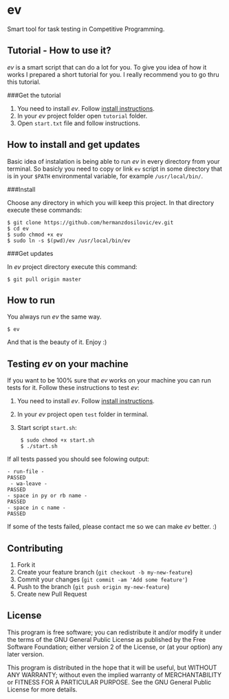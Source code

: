 ev
==

Smart tool for task testing in Competitive Programming.

Tutorial - How to use it?
-------------------------
_ev_ is a smart script that can do a lot for you. To give you idea of how it works I prepared a short tutorial for you. I really recommend you to go thru this tutorial.

###Get the tutorial

1. You need to install _ev_. Follow [install instructions](https://github.com/hermanzdosilovic/ev#how-to-install-and-get-updates).
2. In your _ev_ project folder open `tutorial` folder.
3. Open `start.txt` file and follow instructions.

How to install and get updates
------------------------------

Basic idea of instalation is being able to run _ev_ in every directory from your terminal.
So basicly you need to copy or link `ev` script in some directory that is in your `$PATH` environmental variable, for example `/usr/local/bin/`.

###Install

Choose any directory in which you will keep this project. In that directory execute these commands:

	$ git clone https://github.com/hermanzdosilovic/ev.git
	$ cd ev
	$ sudo chmod +x ev
	$ sudo ln -s $(pwd)/ev /usr/local/bin/ev

###Get updates

In _ev_ project directory execute this command:

	$ git pull origin master


How to run
----------
You always run _ev_ the same way.

	$ ev

And that is the beauty of it. Enjoy :)

Testing _ev_ on your machine
----------------------------
If you want to be 100% sure that _ev_ works on your machine you can run tests for it. Follow these instructions to test _ev_:

1. You need to install _ev_. Follow [install instructions](https://github.com/hermanzdosilovic/ev#how-to-install-and-get-updates).
2. In your _ev_ project open `test` folder in terminal.
3. Start script `start.sh`:

		$ sudo chmod +x start.sh
		$ ./start.sh

If all tests passed you should see folowing output:

	- run-file -
	PASSED
	 - wa-leave -
	PASSED
	- space in py or rb name -
	PASSED
	- space in c name -
	PASSED

If some of the tests failed, please contact me so we can make _ev_ better. :)


Contributing
------------
1. Fork it
2. Create your feature branch (`git checkout -b my-new-feature`)
3. Commit your changes (`git commit -am 'Add some feature'`)
4. Push to the branch (`git push origin my-new-feature`)
5. Create new Pull Request

License
-------
This program is free software; you can redistribute it and/or modify
it under the terms of the GNU General Public License as published by
the Free Software Foundation; either version 2 of the License, or
(at your option) any later version.

This program is distributed in the hope that it will be useful,
but WITHOUT ANY WARRANTY; without even the implied warranty of
MERCHANTABILITY or FITNESS FOR A PARTICULAR PURPOSE.  See the
GNU General Public License for more details.
